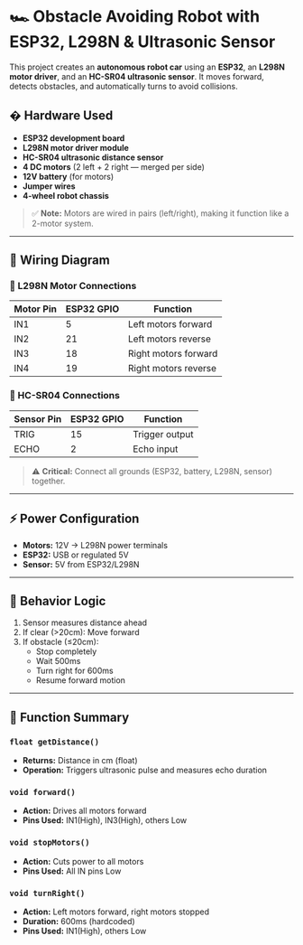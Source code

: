 # 🏎️ Obstacle Avoiding Robot with ESP32, L298N & Ultrasonic Sensor

This project creates an **autonomous robot car** using an **ESP32**, an **L298N motor driver**, and an **HC-SR04 ultrasonic sensor**. It moves forward, detects obstacles, and automatically turns to avoid collisions.

## � Hardware Used

- **ESP32 development board**
- **L298N motor driver module**
- **HC-SR04 ultrasonic distance sensor**
- **4 DC motors** (2 left + 2 right — merged per side)
- **12V battery** (for motors)
- **Jumper wires**
- **4-wheel robot chassis**

> ✅ **Note:** Motors are wired in pairs (left/right), making it function like a 2-motor system.

---

## 🔌 Wiring Diagram

### 🛞 L298N Motor Connections
| Motor Pin | ESP32 GPIO | Function            |
|-----------|------------|---------------------|
| IN1       | 5          | Left motors forward |
| IN2       | 21         | Left motors reverse |
| IN3       | 18         | Right motors forward|
| IN4       | 19         | Right motors reverse|

### 📡 HC-SR04 Connections
| Sensor Pin | ESP32 GPIO | Function       |
|------------|------------|----------------|
| TRIG       | 15         | Trigger output |
| ECHO       | 2          | Echo input     |

> ⚠️ **Critical:** Connect all grounds (ESP32, battery, L298N, sensor) together.

---

## ⚡ Power Configuration
- **Motors:** 12V → L298N power terminals
- **ESP32:** USB or regulated 5V
- **Sensor:** 5V from ESP32/L298N

---

## 🧠 Behavior Logic

1. Sensor measures distance ahead
2. If clear (>20cm): Move forward
3. If obstacle (≤20cm):
   - Stop completely
   - Wait 500ms
   - Turn right for 600ms
   - Resume forward motion

---

## 📜 Function Summary

### `float getDistance()`
- **Returns:** Distance in cm (float)
- **Operation:** Triggers ultrasonic pulse and measures echo duration

### `void forward()`
- **Action:** Drives all motors forward
- **Pins Used:** IN1(High), IN3(High), others Low

### `void stopMotors()`
- **Action:** Cuts power to all motors
- **Pins Used:** All IN pins Low

### `void turnRight()`
- **Action:** Left motors forward, right motors stopped
- **Duration:** 600ms (hardcoded)
- **Pins Used:** IN1(High), others Low
